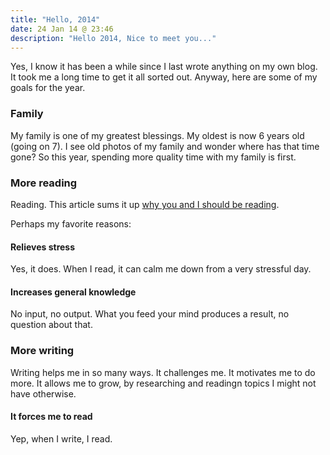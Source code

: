 ```yaml
---
title: "Hello, 2014"
date: 24 Jan 14 @ 23:46
description: "Hello 2014, Nice to meet you..."
---
```



Yes, I know it has been a while since I last wrote anything on my own blog. It took me a long time to get it all sorted out. Anyway, here are some of my goals for the year. 

### Family 
My family is one of my greatest blessings. My oldest is now 6 years old (going on 7). I see old photos of my family and wonder where has that time gone? So this year, spending more quality time with my family is first. 

### More reading

Reading. This article sums it up [why you and I should be reading](http://www.huffingtonpost.com/2013/10/12/health-benefits-reading_n_4081258.html). 

Perhaps my favorite reasons:

#### Relieves stress
Yes, it does. When I read, it can calm me down from a very stressful day. 

#### Increases general knowledge
No input, no output. What you feed your mind produces a result, no question about that.


### More writing

Writing helps me in so many ways. It challenges me. It motivates me to do more. It allows me to grow, by researching and readingn topics I might not have otherwise. 

#### It forces me to read
Yep, when I write, I read.